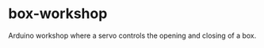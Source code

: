 box-workshop
============

Arduino workshop where a servo controls the opening and closing of a box.
